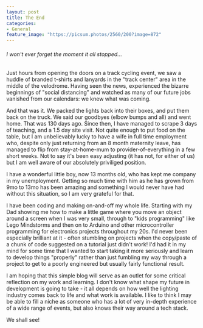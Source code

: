 ```yaml
---
layout: post
title: The End
categories:
- General
feature_image: "https://picsum.photos/2560/200?image=872"
---
```


###### I won't ever forget the moment it all stopped...

Just hours from opening the doors on a track cycling event, we saw a huddle of branded t-shirts and lanyards in the "track center" area in the middle of the velodrome. Having seen the news, experienced the bizarre beginnings of "social distancing" and watched as many of our future jobs vanished from our calendars: we knew what was coming.

And that was it. We packed the lights back into their boxes, and put them back on the truck. We said our goodbyes (elbow bumps and all) and went home. That was 130 days ago. Since then, I have managed to scrape 3 days of teaching, and a 1.5 day site visit. Not quite enough to put food on the table, but I am unbelievably lucky to have a wife in full time employment who, despite only just returning from an 8 month maternity leave, has managed to flip from stay-at-home-mum to provider-of-everything in a few short weeks. Not to say it's been easy adjusting (it has not, for either of us) but I am well aware of our absolutely priviliged position.

I have a wonderful little boy, now 13 months old, who has kept me company in my unemployment. Getting so much time with him as he has grown from 9mo to 13mo has been amazing and something I would never have had without this situation, so I am very grateful for that.

I have been coding and making on-and-off my whole life. Starting with my Dad showing me how to make a little game where you move an object around a screen when I was very small, through to "kids programming" like Lego Mindstorms and then on to Arduino and other microcontroller programming for electronics projects throughout my 20s. I'd never been especially brilliant at it - often stumbling on projects when the copy/paste of a chunk of code suggested on a tutorial just didn't work! I'd had it in my mind for some time that I wanted to start taking it more seriously and learn to develop things "properly" rather than just fumbling my way through a project to get to a poorly engineered but usually fairly functional result.

I am hoping that this simple blog will serve as an outlet for some critical reflection on my work and learning. I don't know what shape my future in development is going to take - it all depends on how well the lighting industry comes back to life and what work is available. I like to think I may be able to fill a niche as someone who has a lot of very in-depth experience of a wide range of events, but also knows their way around a tech stack.

We shall see!


